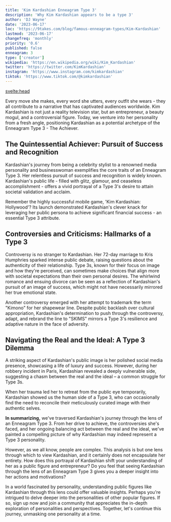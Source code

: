 ```yaml
---
title: 'Kim Kardashian Enneagram Type 3'
description: 'Why Kim Kardashian appears to be a type 3'
author: 'DJ Wayne'
date: '2023-06-17'
loc: 'https://9takes.com/blog/famous-enneagram-types/Kim-Kardashian'
lastmod: '2023-06-17'
changefreq: 'monthly'
priority: '0.6'
published: false
enneagram: 3
type: ['creator']
wikipedia: 'https://en.wikipedia.org/wiki/Kim_Kardashian'
twitter: 'https://twitter.com/KimKardashian'
instagram: 'https://www.instagram.com/kimkardashian'
tiktok: 'https://www.tiktok.com/@kimkardashian'
---
```


<svelte:head>

  <!-- <meta property="og:image" content="https://9takes.com/types/3s/Kim-Kardashian.webp" /> -->
  <link rel="canonical" href="https://9takes.com/blog/famous-enneagram-types/Kim-Kardashian">
</svelte:head>
<!-- <script>
	import  PopCard  from "../../../lib/components/atoms/PopCard.svelte";
</script>
<div
	style="display: flex;
    justify-content: center;
    margin: 1rem 0;
	"
>
	<PopCard
		image={`/types/3s/${'Kim-Kardashian'}.webp`}
		showIcon={false}
		text="Kim Kardashian"
		subtext=""
	/>
</div> -->

<p class="firstLetter">Every move she makes, every word she utters, every outfit she wears - they all contribute to a narrative that has captivated audiences worldwide. Kim Kardashian is not just a reality television star, but an entrepreneur, a beauty mogul, and a controversial figure. Today, we venture into her personality from a fresh angle, positioning Kardashian as a potential archetype of the Enneagram Type 3 - The Achiever.</p>

## The Quintessential Achiever: Pursuit of Success and Recognition

Kardashian's journey from being a celebrity stylist to a renowned media personality and businesswoman exemplifies the core traits of an Enneagram Type 3. Her relentless pursuit of success and recognition is widely known. Kardashian's public life - filled with glitz, glamour, and ceaseless accomplishment - offers a vivid portrayal of a Type 3's desire to attain societal validation and acclaim.

Remember the highly successful mobile game, 'Kim Kardashian: Hollywood'? Its launch demonstrated Kardashian's clever knack for leveraging her public persona to achieve significant financial success - an essential Type 3 attribute.

## Controversies and Criticisms: Hallmarks of a Type 3

Controversy is no stranger to Kardashian. Her 72-day marriage to Kris Humphries sparked intense public debate, raising questions about the authenticity of their relationship. Type 3s, known for their focus on image and how they're perceived, can sometimes make choices that align more with societal expectations than their own personal desires. The whirlwind romance and ensuing divorce can be seen as a reflection of Kardashian's pursuit of an image of success, which might not have necessarily mirrored her true emotional state.

Another controversy emerged with her attempt to trademark the term "Kimono" for her shapewear line. Despite public backlash over cultural appropriation, Kardashian's determination to push through the controversy, adapt, and rebrand the line to "SKIMS" mirrors a Type 3's resilience and adaptive nature in the face of adversity.

## Navigating the Real and the Ideal: A Type 3 Dilemma

A striking aspect of Kardashian's public image is her polished social media presence, showcasing a life of luxury and success. However, during her robbery incident in Paris, Kardashian revealed a deeply vulnerable side, suggesting a chasm between the real and the ideal – a common struggle for Type 3s.

When her trauma led her to retreat from the public eye temporarily, Kardashian showed us the human side of a Type 3, who can occasionally find the need to reconcile their meticulously curated image with their authentic selves.

**In summarizing,** we've traversed Kardashian's journey through the lens of an Enneagram Type 3. From her drive to achieve, the controversies she's faced, and her ongoing balancing act between the real and the ideal, we've painted a compelling picture of why Kardashian may indeed represent a Type 3 personality.

However, as we all know, people are complex. This analysis is but one lens through which to view Kardashian, and it certainly does not encapsulate her entirety. How does this portrayal of Kardashian shift your understanding of her as a public figure and entrepreneur? Do you feel that seeing Kardashian through the lens of an Enneagram Type 3 gives you a deeper insight into her actions and motivations?

In a world fascinated by personality, understanding public figures like Kardashian through this lens could offer valuable insights. Perhaps you're intrigued to delve deeper into the personalities of other popular figures. If so, sign up now and join a community that appreciates the in-depth exploration of personalities and perspectives. Together, let's continue this journey, unmasking one personality at a time.
